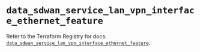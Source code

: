# `data_sdwan_service_lan_vpn_interface_ethernet_feature`

Refer to the Terraform Registry for docs: [`data_sdwan_service_lan_vpn_interface_ethernet_feature`](https://registry.terraform.io/providers/ciscodevnet/sdwan/0.8.0/docs/data-sources/service_lan_vpn_interface_ethernet_feature).
